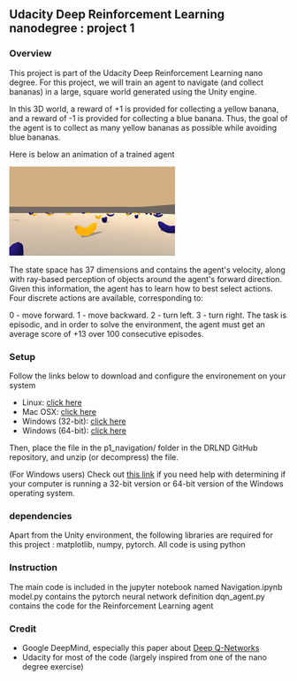 ## Udacity Deep Reinforcement Learning nanodegree : project 1

### Overview

This project is part of the Udacity Deep Reinforcement Learning nano degree.
For this project, we will train an agent to navigate (and collect bananas) in a large, square world generated using the Unity engine.

In this 3D world, a reward of +1 is provided for collecting a yellow banana, and a reward of -1 is provided for collecting a blue banana. Thus, the goal of the agent is to collect as many yellow bananas as possible while avoiding blue bananas.

Here is below an animation of a trained agent

![trained](trainedgif.gif)

The state space has 37 dimensions and contains the agent's velocity, along with ray-based perception of objects around the agent's forward direction. Given this information, the agent has to learn how to best select actions. Four discrete actions are available, corresponding to:

0 - move forward.
1 - move backward.
2 - turn left.
3 - turn right.
The task is episodic, and in order to solve the environment, the agent must get an average score of +13 over 100 consecutive episodes.

### Setup

Follow the links below to download and configure the environement on your system

- Linux: [click here](https://s3-us-west-1.amazonaws.com/udacity-drlnd/P1/Banana/Banana_Linux.zip)
- Mac OSX: [click here](https://s3-us-west-1.amazonaws.com/udacity-drlnd/P1/Banana/Banana.app.zip)
- Windows (32-bit): [click here](https://s3-us-west-1.amazonaws.com/udacity-drlnd/P1/Banana/Banana_Windows_x86.zip)
- Windows (64-bit): [click here](https://s3-us-west-1.amazonaws.com/udacity-drlnd/P1/Banana/Banana_Windows_x86_64.zip)

Then, place the file in the p1_navigation/ folder in the DRLND GitHub repository, and unzip (or decompress) the file.

(For Windows users) Check out [this link](https://support.microsoft.com/en-us/help/827218/how-to-determine-whether-a-computer-is-running-a-32-bit-version-or-64) if you need help with determining if your computer is running a 32-bit version or 64-bit version of the Windows operating system.

### dependencies

Apart from the Unity environment, the following libraries are required for this project : matplotlib, numpy, pytorch. All code is using python

### Instruction

The main code is included in the jupyter notebook named Navigation.ipynb
model.py contains the pytorch neural network definition
dqn_agent.py contains the code for the Reinforcement Learning agent

### Credit

- Google DeepMind, especially this paper about [Deep Q-Networks](https://storage.googleapis.com/deepmind-media/dqn/DQNNaturePaper.pdf)
- Udacity for most of the code (largely inspired from one of the nano degree exercise)
